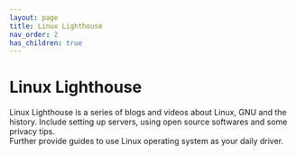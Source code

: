 ```yaml
---
layout: page
title: Linux Lighthouse
nav_order: 2
has_children: true
---
```

# Linux Lighthouse
Linux Lighthouse is a series of blogs and videos about Linux, GNU and the history. Include setting up servers, using open source softwares and some privacy tips.  
Further provide guides to use Linux operating system as your daily driver.  